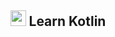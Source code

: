 <div align="center">
  <h2>
    <img src="https://github.com/utkarsh006/Learn-Kotlin/blob/main/.github/example%20img/Kotlin%20Full%20Color%20Logo%20Mark%20RGB.png" height="25"/> Learn Kotlin
  </h2>
</div>  
